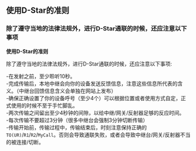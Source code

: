 ## 使用D-Star的准则  

### 除了遵守当地的法律法规外，进行D-Star通联的时候，还应注意以下事项

**使用D-Star的准则**

除了遵守当地的法律法规外，进行D-Star通联的时候，还应注意以下事项:

 -在发射之前，至少聆听10秒。  
 -完成传输后，本地中继会向你的设备发送反馈信息，注意这些信息所代表的含义。（中继台回馈信息含义会单独在网站上发布）  
 -确保正确设置了你的设备呼号（至少4个）可以根据位置或者使用方式自定，正式使用的时候不至于手忙脚乱。  
 -两次传输之间留出至少4秒钟的间隙，以给中继/网关/反射器足够的反应时间。  
 -每次传输不要超过3分钟（很多中继台会强制3分钟切断传输）  
 -传输开始前，传输过程中，传输结束后，时刻注意保持正确的`TO(UR)`/`R1`/`R2`/`MyCall`。否则会导致通联失败，或者会导致中继台/网关/反射器不当的被连接/切断。  
